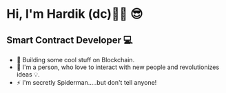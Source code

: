 Hi, I'm Hardik (dc)👋🏾 😎 
===================

Smart Contract Developer 💻
---------------------------

- 🔭 Building some cool stuff on Blockchain.
- 🌱 I'm a person, who love to interact with new people and revolutionizes ideas 💡.
- ⚡  I'm secretly Spiderman.....but don't tell anyone!
